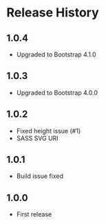 # Release History

## 1.0.4

* Upgraded to Bootstrap 4.1.0

## 1.0.3

* Upgraded to Bootstrap 4.0.0

## 1.0.2

* Fixed height issue (#1)
* SASS SVG URI

## 1.0.1

* Build issue fixed

## 1.0.0

* First release

